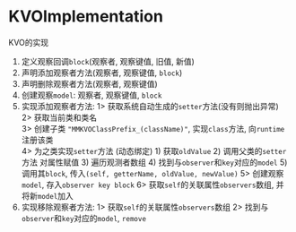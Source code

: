 # KVOImplementation
KVO的实现

 1. 定义观察回调`block`(观察者, 观察键值, 旧值, 新值)
 2. 声明添加观察者方法(观察者, 观察键值, `block`)
 3. 声明删除观察者方法(观察者, 观察键值)
 4. 创建观察`model`: 观察者, 观察键值, `block`
 5. 实现添加观察者方法:
    1> 获取系统自动生成的`setter`方法(没有则抛出异常)<br>
    2> 获取当前类和类名<br>
    3> 创建子类 `"MMKVOClassPrefix_(className)"`, 实现`class`方法, 向`runtime`注册该类<br>
    4> 为之类实现`setter`方法 (动态绑定)
         1) 获取`oldValue`
         2) 调用父类的`setter`方法 对属性赋值
         3) 遍历观测者数组
         4) 找到与`observer`和`key`对应的`model`
         5) 调用其`block`, 传入`(self, getterName, oldValue, newValue)`
    5> 创建观察 `model`, 存入`observer key block`
    6> 获取`self`的关联属性`observers`数组, 并将新`model`加入
 6. 实现移除观察者方法:
    1> 获取`self`的关联属性`observers`数组
    2> 找到与`observer`和`key`对应的`model`, `remove`
